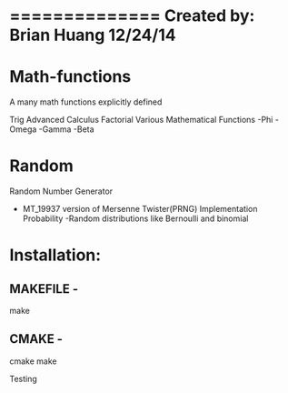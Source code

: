 ==============
Created by: Brian Huang
12/24/14
==============

Math-functions
==============

A many math functions explicitly defined

Trig 
Advanced Calculus 
Factorial
Various Mathematical Functions
-Phi
-Omega
-Gamma
-Beta


Random
==============
Random Number Generator
- MT_19937 version of Mersenne Twister(PRNG) Implementation
Probability
-Random distributions like Bernoulli and binomial



Installation:
==================

MAKEFILE - 
-----------------
make

CMAKE - 
-----------------
cmake
make

Testing


